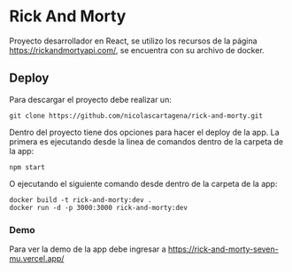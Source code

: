 # Rick And Morty

Proyecto desarrollador en React, se utilizo los recursos de la página https://rickandmortyapi.com/, se encuentra con su archivo de docker.

## Deploy
Para descargar el proyecto debe realizar un:
```
git clone https://github.com/nicolascartagena/rick-and-morty.git
```
Dentro del proyecto tiene dos opciones para hacer el deploy de la app.
La primera es ejecutando desde la linea de comandos dentro de la carpeta de la app:
```
npm start
```
O ejecutando el siguiente comando desde dentro de la carpeta de la app:
```
docker build -t rick-and-morty:dev .
docker run -d -p 3000:3000 rick-and-morty:dev
```

### Demo
Para ver la demo de la app debe ingresar a https://rick-and-morty-seven-mu.vercel.app/